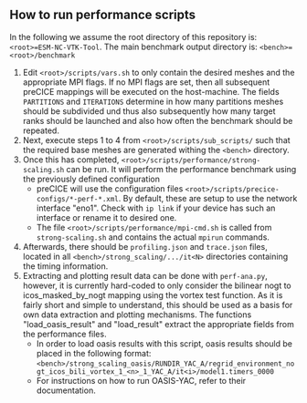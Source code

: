 ## How to run performance scripts
In the following we assume the root directory of this repository is: `<root>=ESM-NC-VTK-Tool`. 
The main benchmark output directory is: `<bench>=<root>/benchmark`

1. Edit `<root>/scripts/vars.sh` to only contain the desired meshes and the appropriate MPI flags. If no MPI flags are set, then all subsequent preCICE mappings will be executed on the host-machine. The fields `PARTITIONS` and `ITERATIONS` determine in how many partitions meshes should be subdivided und thus also subsequently how many target ranks should be launched and also how often the benchmark should be repeated.
2. Next, execute steps 1 to 4 from `<root>/scripts/sub_scripts/` such that the required base meshes are generated withing the `<bench>` directory.
3. Once this has completed, `<root>/scripts/performance/strong-scaling.sh` can be run. It will perform the performance benchmark using the previously defined configuration
    * preCICE will use the configuration files `<root>/scripts/precice-configs/*-perf-*.xml`. By default, these are setup to use the network interface "eno1". Check with `ip link` if your device has such an interface or rename it to desired one.
    * The file `<root>/scripts/performance/mpi-cmd.sh` is called from `strong-scaling.sh` and contains the actual `mpirun` commands.
4. Afterwards, there should be `profiling.json` and `trace.json` files, located in all `<bench>/strong_scaling/.../it<N>` directories containing the timing information.
5. Extracting and plotting result data can be done with `perf-ana.py`, however, it is currently hard-coded to only consider the bilinear nogt to icos_masked_by_nogt mapping using the vortex test function. As it is fairly short and simple to understand, this should be used as a basis for own data extraction and plotting mechanisms. The functions "load_oasis_result" and "load_result" extract the appropriate fields from the performance files.
    * In order to load oasis results with this script, oasis results should be placed in the following format: `<bench>/strong_scaling_oasis/RUNDIR_YAC_A/regrid_environment_nogt_icos_bili_vortex_1_<n>_1_YAC_A/it<i>/model1.timers_0000`
    * For instructions on how to run OASIS-YAC, refer to their documentation.